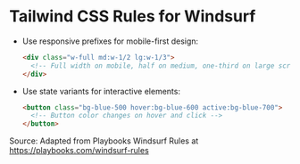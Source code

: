 # Tailwind CSS Rules for Windsurf

- Use responsive prefixes for mobile-first design:
  ```html
  <div class="w-full md:w-1/2 lg:w-1/3">
    <!-- Full width on mobile, half on medium, one-third on large screens -->
  </div>
  ```
- Use state variants for interactive elements:
  ```html
  <button class="bg-blue-500 hover:bg-blue-600 active:bg-blue-700">
    <!-- Button color changes on hover and click -->
  </button>
  ```

Source: Adapted from Playbooks Windsurf Rules at https://playbooks.com/windsurf-rules
